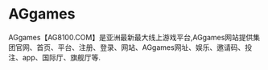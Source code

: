# AGgames
AGgames【AG8100.COM】是亚洲最新最大线上游戏平台,AGgames网站提供集团官网、首页、平台、注册、登录、网站、AGgames网址、娱乐、邀请码、投注、app、国际厅、旗舰厅等.
